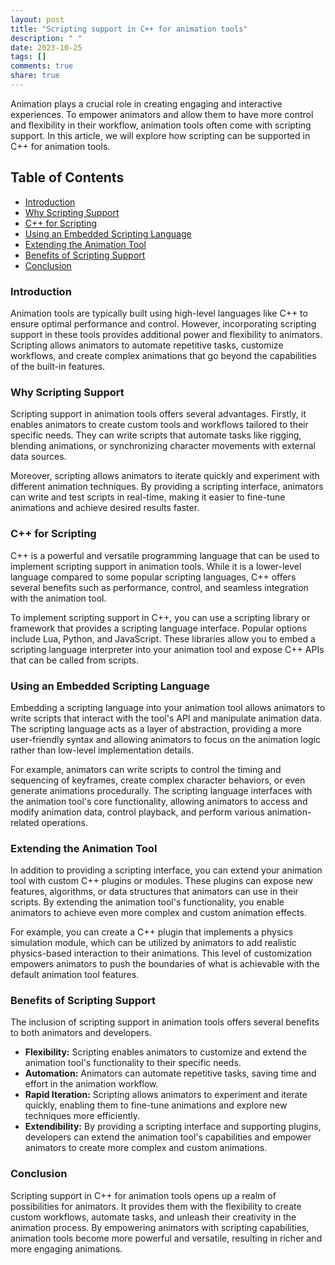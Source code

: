 ```yaml
---
layout: post
title: "Scripting support in C++ for animation tools"
description: " "
date: 2023-10-25
tags: []
comments: true
share: true
---
```


Animation plays a crucial role in creating engaging and interactive experiences. To empower animators and allow them to have more control and flexibility in their workflow, animation tools often come with scripting support. In this article, we will explore how scripting can be supported in C++ for animation tools.

## Table of Contents
- [Introduction](#introduction)
- [Why Scripting Support](#why-scripting-support)
- [C++ for Scripting](#c-for-scripting)
- [Using an Embedded Scripting Language](#using-an-embedded-scripting-language)
- [Extending the Animation Tool](#extending-the-animation-tool)
- [Benefits of Scripting Support](#benefits-of-scripting-support)
- [Conclusion](#conclusion)

### Introduction <a name="introduction"></a>
Animation tools are typically built using high-level languages like C++ to ensure optimal performance and control. However, incorporating scripting support in these tools provides additional power and flexibility to animators. Scripting allows animators to automate repetitive tasks, customize workflows, and create complex animations that go beyond the capabilities of the built-in features.

### Why Scripting Support <a name="why-scripting-support"></a>
Scripting support in animation tools offers several advantages. Firstly, it enables animators to create custom tools and workflows tailored to their specific needs. They can write scripts that automate tasks like rigging, blending animations, or synchronizing character movements with external data sources.

Moreover, scripting allows animators to iterate quickly and experiment with different animation techniques. By providing a scripting interface, animators can write and test scripts in real-time, making it easier to fine-tune animations and achieve desired results faster.

### C++ for Scripting <a name="c-for-scripting"></a>
C++ is a powerful and versatile programming language that can be used to implement scripting support in animation tools. While it is a lower-level language compared to some popular scripting languages, C++ offers several benefits such as performance, control, and seamless integration with the animation tool.

To implement scripting support in C++, you can use a scripting library or framework that provides a scripting language interface. Popular options include Lua, Python, and JavaScript. These libraries allow you to embed a scripting language interpreter into your animation tool and expose C++ APIs that can be called from scripts.

### Using an Embedded Scripting Language <a name="using-an-embedded-scripting-language"></a>
Embedding a scripting language into your animation tool allows animators to write scripts that interact with the tool's API and manipulate animation data. The scripting language acts as a layer of abstraction, providing a more user-friendly syntax and allowing animators to focus on the animation logic rather than low-level implementation details.

For example, animators can write scripts to control the timing and sequencing of keyframes, create complex character behaviors, or even generate animations procedurally. The scripting language interfaces with the animation tool's core functionality, allowing animators to access and modify animation data, control playback, and perform various animation-related operations.

### Extending the Animation Tool <a name="extending-the-animation-tool"></a>
In addition to providing a scripting interface, you can extend your animation tool with custom C++ plugins or modules. These plugins can expose new features, algorithms, or data structures that animators can use in their scripts. By extending the animation tool's functionality, you enable animators to achieve even more complex and custom animation effects.

For example, you can create a C++ plugin that implements a physics simulation module, which can be utilized by animators to add realistic physics-based interaction to their animations. This level of customization empowers animators to push the boundaries of what is achievable with the default animation tool features.

### Benefits of Scripting Support <a name="benefits-of-scripting-support"></a>
The inclusion of scripting support in animation tools offers several benefits to both animators and developers. 

- **Flexibility:** Scripting enables animators to customize and extend the animation tool's functionality to their specific needs.
- **Automation:** Animators can automate repetitive tasks, saving time and effort in the animation workflow.
- **Rapid Iteration:** Scripting allows animators to experiment and iterate quickly, enabling them to fine-tune animations and explore new techniques more efficiently.
- **Extendibility:** By providing a scripting interface and supporting plugins, developers can extend the animation tool's capabilities and empower animators to create more complex and custom animations.

### Conclusion <a name="conclusion"></a>
Scripting support in C++ for animation tools opens up a realm of possibilities for animators. It provides them with the flexibility to create custom workflows, automate tasks, and unleash their creativity in the animation process. By empowering animators with scripting capabilities, animation tools become more powerful and versatile, resulting in richer and more engaging animations.